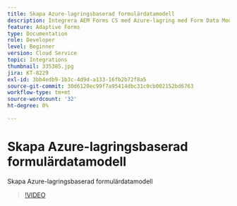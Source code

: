 ```yaml
---
title: Skapa Azure-lagringsbaserad formulärdatamodell
description: Integrera AEM Forms CS med Azure-lagring med Form Data Model
feature: Adaptive Forms
type: Documentation
role: Developer
level: Beginner
version: Cloud Service
topic: Integrations
thumbnail: 335385.jpg
jira: KT-8229
exl-id: 3bb4edb9-1b3c-4d9d-a133-16fb2b72f8a5
source-git-commit: 30d6120ec99f7a95414dbc31c0cb002152bd6763
workflow-type: tm+mt
source-wordcount: '32'
ht-degree: 0%

---
```


# Skapa Azure-lagringsbaserad formulärdatamodell

Skapa Azure-lagringsbaserad formulärdatamodell

>[!VIDEO](https://video.tv.adobe.com/v/335385?quality=12&learn=on)
